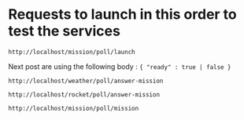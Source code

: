 # Requests to launch in this order to test the services

`http://localhost/mission/poll/launch`

Next post are using the following body :
`
{
    "ready" : true | false
}
`

`http://localhost/weather/poll/answer-mission`

`http://localhost/rocket/poll/answer-mission`

`http://localhost/mission/poll/mission`
